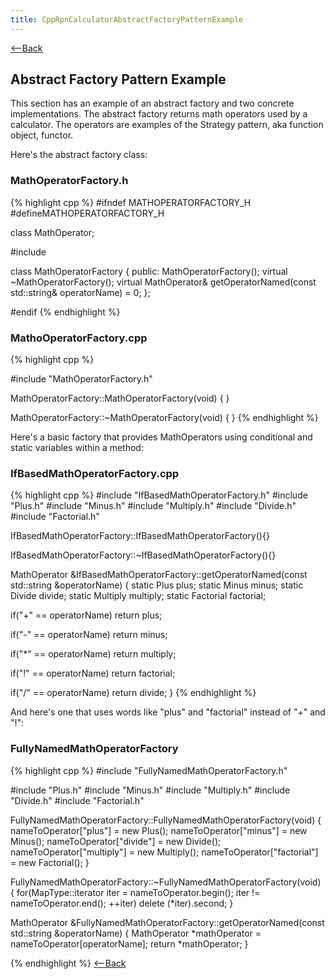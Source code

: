 ```yaml
---
title: CppRpnCalculatorAbstractFactoryPatternExample
---
```

[<--Back](RpnCalculatorCppExampleImplementation)

## Abstract Factory Pattern Example
This section has an example of an abstract factory and two concrete implementations. The abstract factory returns math operators used by a calculator. The operators are examples of the Strategy pattern, aka function object, functor. 

Here's the abstract factory class:
### MathOperatorFactory.h
{% highlight cpp %}
#ifndef MATHOPERATORFACTORY_H
#defineMATHOPERATORFACTORY_H

class MathOperator;

#include <string>

class MathOperatorFactory
{
public:
   MathOperatorFactory();
   virtual ~MathOperatorFactory();
   virtual MathOperator& getOperatorNamed(const std::string& operatorName) = 0;
};

#endif
{% endhighlight %}

### MathoOperatorFactory.cpp
{% highlight cpp %}

#include "MathOperatorFactory.h"

MathOperatorFactory::MathOperatorFactory(void)
{
}

MathOperatorFactory::~MathOperatorFactory(void)
{
}
{% endhighlight %}

Here's a basic factory that provides MathOperators using conditional and static variables within a method:
### IfBasedMathOperatorFactory.cpp
{% highlight cpp %}
#include "IfBasedMathOperatorFactory.h"
#include "Plus.h"
#include "Minus.h"
#include "Multiply.h"
#include "Divide.h"
#include "Factorial.h"

IfBasedMathOperatorFactory::IfBasedMathOperatorFactory(){}

IfBasedMathOperatorFactory::~IfBasedMathOperatorFactory(){}

MathOperator &IfBasedMathOperatorFactory::getOperatorNamed(const std::string &operatorName) {
   static Plus plus;
   static Minus minus;
   static Divide divide;
   static Multiply multiply;
   static Factorial factorial;

   if("+" == operatorName)
      return plus;

   if("-" == operatorName)
      return minus;

   if("*" == operatorName)
      return multiply;

   if("!" == operatorName)
      return factorial;

   if("/" == operatorName)
      return divide;
}
{% endhighlight %}

And here's one that uses words like "plus" and "factorial" instead of "+" and "!":
### FullyNamedMathOperatorFactory
{% highlight cpp %}
#include "FullyNamedMathOperatorFactory.h"

#include "Plus.h"
#include "Minus.h"
#include "Multiply.h"
#include "Divide.h"
#include "Factorial.h"

FullyNamedMathOperatorFactory::FullyNamedMathOperatorFactory(void) {
   nameToOperator["plus"] = new Plus();
   nameToOperator["minus"] = new Minus();
   nameToOperator["divide"] = new Divide();
   nameToOperator["multiply"] = new Multiply();
   nameToOperator["factorial"] = new Factorial();
}

FullyNamedMathOperatorFactory::~FullyNamedMathOperatorFactory(void) {
   for(MapType::iterator iter = nameToOperator.begin(); iter != nameToOperator.end(); ++iter)
      delete (*iter).second;
}

MathOperator &FullyNamedMathOperatorFactory::getOperatorNamed(const std::string &operatorName) {
   MathOperator *mathOperator = nameToOperator[operatorName];
   return  *mathOperator;
}

{% endhighlight %}
[<--Back](RpnCalculatorCppExampleImplementation)
